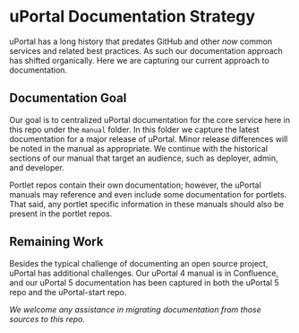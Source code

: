 # uPortal Documentation Strategy

uPortal has a long history that predates GitHub and other *now* common services and related best practices.
As such our documentation approach has shifted organically.
Here we are capturing our current approach to documentation.

## Documentation Goal
Our goal is to centralized uPortal documentation for the core service here in this repo under the `manual` folder.
In this folder we capture the latest documentation for a major release of uPortal.
Minor release differences will be noted in the manual as appropriate.
We continue with the historical sections of our manual that target an audience, such as deployer, admin, and developer.

Portlet repos contain their own documentation; however, the uPortal manuals may reference and even include some documentation for portlets.
That said, any portlet specific information in these manuals should also be present in the portlet repos.

## Remaining Work
Besides the typical challenge of documenting an open source project, uPortal has additional challenges.
Our uPortal 4 manual is in Confluence, and our uPortal 5 documentation has been captured
in both the uPortal 5 repo and the uPortal-start repo.

*We welcome any assistance in migrating documentation from those sources to this repo.*
